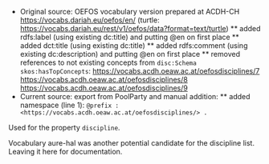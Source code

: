 * Original source: OEFOS vocabulary version prepared at ACDH-CH https://vocabs.dariah.eu/oefos/en/ (turtle: https://vocabs.dariah.eu/rest/v1/oefos/data?format=text/turtle)
** added rdfs:label (using existing dc:title) and putting @en on first place
** added dct:title (using existing dc:title)
** added rdfs:comment (using existing dc:description) and putting @en on first place
** removed references to not existing concepts from `disc:Schema skos:hasTopConcepts`: https://vocabs.acdh.oeaw.ac.at/oefosdisciplines/7 https://vocabs.acdh.oeaw.ac.at/oefosdisciplines/8 https://vocabs.acdh.oeaw.ac.at/oefosdisciplines/9
* Current source: export from PoolParty and manual addition:
** added namespace (line 1): `@prefix : <https://vocabs.acdh.oeaw.ac.at/oefosdisciplines/> .`

Used for the property `discipline`.

Vocabulary aure-hal was another potential candidate for the discipline list. Leaving it here for documentation.
